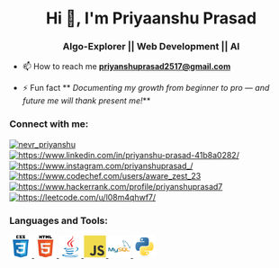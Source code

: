 <h1 align="center">Hi 👋, I'm Priyaanshu Prasad</h1>
<h3 align="center">Algo-Explorer || Web Development || AI</h3>

- 📫 How to reach me **priyanshuprasad2517@gmail.com**

- ⚡ Fun fact ** *Documenting my growth from beginner to pro — and future me will thank present me!***

<h3 align="left">Connect with me:</h3>
<p align="left">
<a href="https://twitter.com/nevr_priyanshu" target="blank"><img align="center" src="https://raw.githubusercontent.com/rahuldkjain/github-profile-readme-generator/master/src/images/icons/Social/twitter.svg" alt="nevr_priyanshu" height="30" width="40" /></a>
<a href="https://linkedin.com/in/https://www.linkedin.com/in/priyanshu-prasad-41b8a0282/" target="blank"><img align="center" src="https://raw.githubusercontent.com/rahuldkjain/github-profile-readme-generator/master/src/images/icons/Social/linked-in-alt.svg" alt="https://www.linkedin.com/in/priyanshu-prasad-41b8a0282/" height="30" width="40" /></a>
<a href="https://instagram.com/https://www.instagram.com/priyanshuprasad_/" target="blank"><img align="center" src="https://raw.githubusercontent.com/rahuldkjain/github-profile-readme-generator/master/src/images/icons/Social/instagram.svg" alt="https://www.instagram.com/priyanshuprasad_/" height="30" width="40" /></a>
<a href="https://www.codechef.com/users/https://www.codechef.com/users/aware_zest_23" target="blank"><img align="center" src="https://cdn.jsdelivr.net/npm/simple-icons@3.1.0/icons/codechef.svg" alt="https://www.codechef.com/users/aware_zest_23" height="30" width="40" /></a>
<a href="https://www.hackerrank.com/https://www.hackerrank.com/profile/priyanshuprasad7" target="blank"><img align="center" src="https://raw.githubusercontent.com/rahuldkjain/github-profile-readme-generator/master/src/images/icons/Social/hackerrank.svg" alt="https://www.hackerrank.com/profile/priyanshuprasad7" height="30" width="40" /></a>
<a href="https://www.leetcode.com/https://leetcode.com/u/l08m4qhwf7/" target="blank"><img align="center" src="https://raw.githubusercontent.com/rahuldkjain/github-profile-readme-generator/master/src/images/icons/Social/leet-code.svg" alt="https://leetcode.com/u/l08m4qhwf7/" height="30" width="40" /></a>
</p>

<h3 align="left">Languages and Tools:</h3>
<p align="left"> <a href="https://www.w3schools.com/css/" target="_blank" rel="noreferrer"> <img src="https://raw.githubusercontent.com/devicons/devicon/master/icons/css3/css3-original-wordmark.svg" alt="css3" width="40" height="40"/> </a> <a href="https://www.w3.org/html/" target="_blank" rel="noreferrer"> <img src="https://raw.githubusercontent.com/devicons/devicon/master/icons/html5/html5-original-wordmark.svg" alt="html5" width="40" height="40"/> </a> <a href="https://www.java.com" target="_blank" rel="noreferrer"> <img src="https://raw.githubusercontent.com/devicons/devicon/master/icons/java/java-original.svg" alt="java" width="40" height="40"/> </a> <a href="https://developer.mozilla.org/en-US/docs/Web/JavaScript" target="_blank" rel="noreferrer"> <img src="https://raw.githubusercontent.com/devicons/devicon/master/icons/javascript/javascript-original.svg" alt="javascript" width="40" height="40"/> </a> <a href="https://www.mysql.com/" target="_blank" rel="noreferrer"> <img src="https://raw.githubusercontent.com/devicons/devicon/master/icons/mysql/mysql-original-wordmark.svg" alt="mysql" width="40" height="40"/> </a> <a href="https://www.python.org" target="_blank" rel="noreferrer"> <img src="https://raw.githubusercontent.com/devicons/devicon/master/icons/python/python-original.svg" alt="python" width="40" height="40"/> </a> </p>
